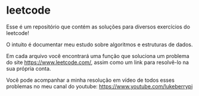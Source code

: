 # leetcode
Esse é um repositório que contém as soluções para diversos exercícios do leetcode!

O intuito é documentar meu estudo sobre algoritmos e estruturas de dados.

Em cada arquivo você encontrará uma função que soluciona um problema do site https://www.leetcode.com/, assim como um link para resolvê-lo na sua própria conta.

Você pode acompanhar a minha resolução em vídeo de todos esses problemas no meu canal do youtube: https://www.youtube.com/lukeberrypi

